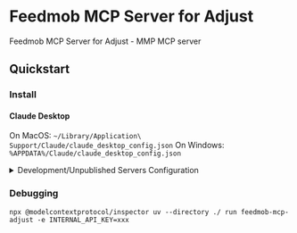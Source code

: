 # Feedmob MCP Server for Adjust

Feedmob MCP Server for Adjust - MMP MCP server

## Quickstart

### Install

#### Claude Desktop

On MacOS: `~/Library/Application\ Support/Claude/claude_desktop_config.json`
On Windows: `%APPDATA%/Claude/claude_desktop_config.json`

<details>
  <summary>Development/Unpublished Servers Configuration</summary>

```
{
  "mcpServers": {
    "feedmob-mcp-adjust": {
      "command": "uvx",
      "args": [
        "feedmob-mcp-adjust"
      ],
      "env": {
        "INTERNAL_API_KEY": "xxx"
      }
    }
  }
}

```

</details>

### Debugging

```shell
npx @modelcontextprotocol/inspector uv --directory ./ run feedmob-mcp-adjust -e INTERNAL_API_KEY=xxx
```